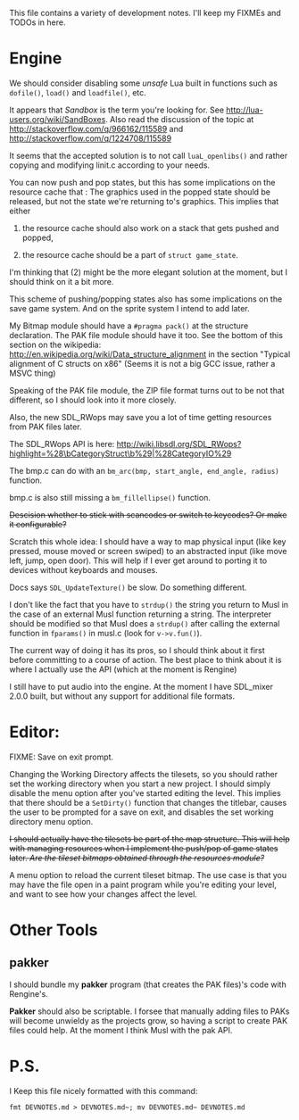 This file contains a variety of development notes. I'll keep my FIXMEs
and TODOs in here.

# Engine

We should consider disabling some _unsafe_ Lua built in functions such as
`dofile()`, `load()` and `loadfile()`, etc.

It appears that _Sandbox_ is the term you're looking for.
See http://lua-users.org/wiki/SandBoxes. Also read the discussion
of the topic at http://stackoverflow.com/q/966162/115589 and
http://stackoverflow.com/q/1224708/115589

It seems that the accepted solution is to not call `luaL_openlibs()`
and rather copying and modifying linit.c according to your needs.

You can now push and pop states, but this has some implications on the
resource cache that : The graphics used in the popped state should be
released, but not the state we're returning to's graphics. This implies
that either

1. the resource cache should also work on a stack that gets pushed
and popped,

2. the resource cache should be a part of `struct game_state`.

I'm thinking that (2) might be the more elegant solution at the moment,
but I should think on it a bit more.

This scheme of pushing/popping states also has some implications on the
save game system. And on the sprite system I intend to add later.

My Bitmap module should have a `#pragma pack()` at the
structure declaration. The PAK file module should have
it too. See the bottom of this section on the wikipedia:
http://en.wikipedia.org/wiki/Data_structure_alignment in the section
"Typical alignment of C structs on x86" (Seems it is not a big GCC issue,
rather a MSVC thing)

Speaking of the PAK file module, the ZIP file format turns out to be
not that different, so I should look into it more closely.

Also, the new SDL_RWops may save you a lot of time getting resources
from PAK files later.

The SDL_RWops API is here:
http://wiki.libsdl.org/SDL_RWops?highlight=%28\bCategoryStruct\b%29|%28CategoryIO%29

The bmp.c can do with an `bm_arc(bmp, start_angle, end_angle, radius)`
function.

bmp.c is also still missing a `bm_fillellipse()` function.

~~Descision whether to stick with scancodes or switch to keycodes? Or
make it configurable?~~

Scratch this whole idea: I should have a way to map physical input
(like key pressed, mouse moved or screen swiped) to an abstracted input
(like move left, jump, open door). This will help if I ever get around
to porting it to devices without keyboards and mouses.

Docs says `SDL_UpdateTexture()` be slow. Do something different.

I don't like the fact that you have to `strdup()` the string you
return to Musl in the case of an external Musl function returning a
string. The interpreter should be modified so that Musl does a `strdup()`
after calling the external function in `fparams()` in musl.c (look for
`v->v.fun()`).

The current way of doing it has its pros, so I should think about it
first before committing to a course of action. The best place to think
about it is where I actually use the API (which at the moment is Rengine)

I still have to put audio into the engine. At the moment I have SDL_mixer
2.0.0 built, but without any support for additional file formats.

# Editor:

FIXME: Save on exit prompt.

Changing the Working Directory affects the tilesets, so you should rather
set the working directory when you start a new project. I should simply
disable the menu option after you've started editing the level. This
implies that there should be a `SetDirty()` function that changes the
titlebar, causes the user to be prompted for a save on exit, and disables
the set working directory menu option.

~~I should actually have the tilesets be part of the map structure. This
will help with managing resources when I implement the push/pop of game
states later. _Are the tileset bitmaps obtained through the resources
module?_~~

A menu option to reload the current tileset bitmap. The use case is that
you may have the file open in a paint program while you're editing your
level, and want to see how your changes affect the level.

# Other Tools

## pakker

I should bundle my **pakker** program (that creates the PAK files)'s
code with Rengine's.

**Pakker** should also be scriptable. I forsee that manually adding files
to PAKs will become unwieldy as the projects grow, so having a script to
create PAK files could help. At the moment I think Musl with the pak API.

# P.S.

I Keep this file nicely formatted with this command:

`fmt DEVNOTES.md > DEVNOTES.md~; mv DEVNOTES.md~ DEVNOTES.md`
